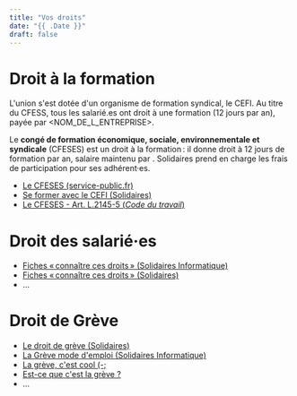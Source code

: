 ```yaml
---
title: "Vos droits"
date: "{{ .Date }}"
draft: false
---
```



Droit à la formation
====================

L'union s'est dotée d'un organisme de formation syndical, le CEFI. Au titre du CFESS, tous les salarié.es ont droit à une formation (12 jours par an), payée par <NOM_DE_L_ENTREPRISE>.

Le **congé de formation économique, sociale, environnementale et syndicale** (CFESES) est un droit à la formation : il donne droit à 12 jours de formation par an, salaire maintenu par . Solidaires prend en charge les frais de participation pour ses adhérent·es.

- [Le CFESES (service-public.fr)](https://www.service-public.fr/particuliers/vosdroits/F2320)
- [Se former avec le CEFI (Solidaires)](https://solidaires.org/se-former/)
- [Le CFESES - Art. L.2145-5 (_Code du travail_)](https://code.travail.gouv.fr/code-du-travail/l2145-5)


Droit des salarié·es
====================

- [Fiches « connaître ces droits » (Solidaires Informatique)](https://solidairesinformatique.org/vos-droits/fiches-pratiques/)
- [Fiches « connaître ces droits » (Solidaires)](https://solidaires.org/connaitre-ses-droits/fiche-droits/)
- …

Droit de Grève
===============

- [Le droit de grève (Solidaires)](https://solidaires.org/connaitre-ses-droits/fiche-droits/fiche-n-7-le-droit-de-greve/)
- [La Grève mode d'emploi (Solidaires Informatique)](https://solidairesinformatique.org/vos-droits/droit-de-greve/)
- [La grève, c'est cool (-;](https://greve.cool/)
- [Est-ce que c'est la grève ?](https://nitter.fdn.fr/cestlagreve)
- …
